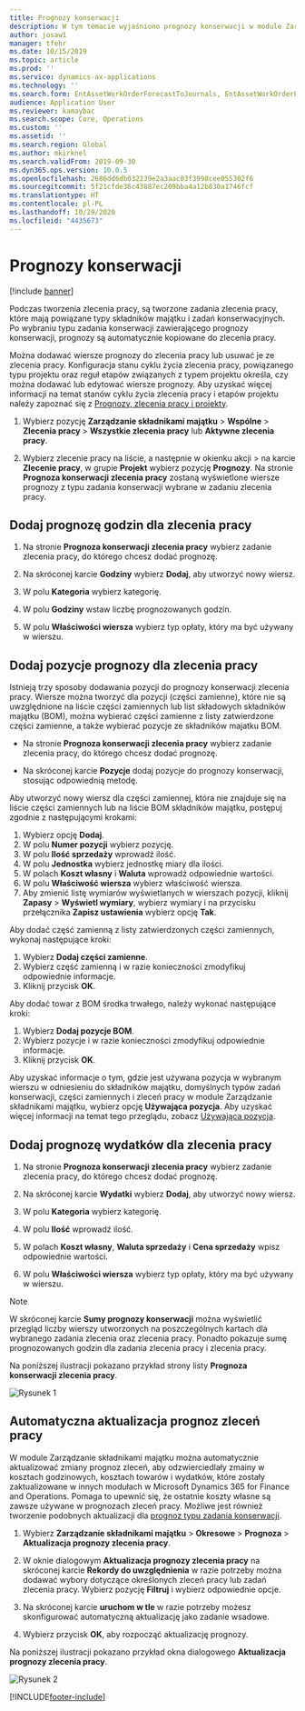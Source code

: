 ```yaml
---
title: Prognozy konserwacji
description: W tym temacie wyjaśniono prognozy konserwacji w module Zarządzanie składnikami majątku.
author: josaw1
manager: tfehr
ms.date: 10/15/2019
ms.topic: article
ms.prod: ''
ms.service: dynamics-ax-applications
ms.technology: ''
ms.search.form: EntAssetWorkOrderForecastToJournals, EntAssetWorkOrderForecast
audience: Application User
ms.reviewer: kamaybac
ms.search.scope: Core, Operations
ms.custom: ''
ms.assetid: ''
ms.search.region: Global
ms.author: mkirknel
ms.search.validFrom: 2019-09-30
ms.dyn365.ops.version: 10.0.5
ms.openlocfilehash: 2686dd6db032239e2a3aac03f3998cee055302f6
ms.sourcegitcommit: 5f21cfde36c43887ec209bba4a12b830a1746fcf
ms.translationtype: HT
ms.contentlocale: pl-PL
ms.lasthandoff: 10/29/2020
ms.locfileid: "4435673"
---
```

# <a name="maintenance-forecasts"></a>Prognozy konserwacji

[!include [banner](../../includes/banner.md)]



Podczas tworzenia zlecenia pracy, są tworzone zadania zlecenia pracy, które mają powiązane typy składników majątku i zadań konserwacyjnych. Po wybraniu typu zadania konserwacji zawierającego prognozy konserwacji, prognozy są automatycznie kopiowane do zlecenia pracy.

Można dodawać wiersze prognozy do zlecenia pracy lub usuwać je ze zlecenia pracy. Konfiguracja stanu cyklu życia zlecenia pracy, powiązanego typu projektu oraz reguł etapów związanych z typem projektu określa, czy można dodawać lub edytować wiersze prognozy. Aby uzyskać więcej informacji na temat stanów cyklu życia zlecenia pracy i etapów projektu należy zapoznać się z [Prognozy, zlecenia pracy i projekty](../integration-to-project-management-and-accounting/forecasts-work-orders-and-projects.md).

1. Wybierz pozycję **Zarządzanie składnikami majątku** > **Wspólne** > **Zlecenia pracy** > **Wszystkie zlecenia pracy** lub **Aktywne zlecenia pracy**.

2. Wybierz zlecenie pracy na liście, a następnie w okienku akcji > na karcie **Zlecenie pracy**, w grupie **Projekt** wybierz pozycję **Prognozy**. Na stronie **Prognoza konserwacji zlecenia pracy** zostaną wyświetlone wiersze prognozy z typu zadania konserwacji wybrane w zadaniu zlecenia pracy.


## <a name="add-an-hours-forecast-to-a-work-order"></a>Dodaj prognozę godzin dla zlecenia pracy

1. Na stronie **Prognoza konserwacji zlecenia pracy** wybierz zadanie zlecenia pracy, do którego chcesz dodać prognozę.

2. Na skróconej karcie **Godziny** wybierz **Dodaj**, aby utworzyć nowy wiersz.

3. W polu **Kategoria** wybierz kategorię.

4. W polu **Godziny** wstaw liczbę prognozowanych godzin.

5. W polu **Właściwości wiersza** wybierz typ opłaty, który ma być używany w wierszu.


## <a name="add-an-items-forecast-to-a-work-order"></a>Dodaj pozycje prognozy dla zlecenia pracy

Istnieją trzy sposoby dodawania pozycji do prognozy konserwacji zlecenia pracy. Wiersze można tworzyć dla pozycji (części zamienne), które nie są uwzględnione na liście części zamiennych lub list składowych składników majątku (BOM), można wybierać części zamienne z listy zatwierdzone części zamienne, a także wybierać pozycje ze składników majatku BOM.

- Na stronie **Prognoza konserwacji zlecenia pracy** wybierz zadanie zlecenia pracy, do którego chcesz dodać prognozę.

- Na skróconej karcie **Pozycje** dodaj pozycje do prognozy konserwacji, stosując odpowiednią metodę.

Aby utworzyć nowy wiersz dla części zamiennej, która nie znajduje się na liście części zamiennych lub na liście BOM składników majątku, postępuj zgodnie z następującymi krokami:

1. Wybierz opcję **Dodaj**.
2. W polu **Numer pozycji** wybierz pozycję.
3. W polu **Ilość sprzedaży** wprowadź ilość.
4. W polu **Jednostka** wybierz jednostkę miary dla ilości.
5. W polach **Koszt własny** i **Waluta** wprowadź odpowiednie wartości.
6. W polu **Właściwość wiersza** wybierz właściwość wiersza.
7. Aby zmienić listę wymiarów wyświetlanych w wierszach pozycji, kliknij **Zapasy** > **Wyświetl wymiary**, wybierz wymiary i na przycisku przełącznika **Zapisz ustawienia** wybierz opcję **Tak**.

Aby dodać część zamienną z listy zatwierdzonych części zamiennych, wykonaj następujące kroki:

1. Wybierz **Dodaj części zamienne**.
2. Wybierz część zamienną i w razie konieczności zmodyfikuj odpowiednie informacje.
3. Kliknij przycisk **OK**.

Aby dodać towar z BOM środka trwałego, należy wykonać następujące kroki:

1. Wybierz **Dodaj pozycje BOM**.
2. Wybierz pozycje i w razie konieczności zmodyfikuj odpowiednie informacje.
3. Kliknij przycisk **OK**.

Aby uzyskać informacje o tym, gdzie jest używana pozycja w wybranym wierszu w odniesieniu do składników majątku, domyślnych typów zadań konserwacji, części zamiennych i zleceń pracy w module Zarządzanie składnikami majątku, wybierz opcję **Używająca pozycja**. Aby uzyskać więcej informacji na temat tego przeglądu, zobacz [Używająca pozycja](../controlling-and-reporting/item-where-used.md).


## <a name="add-an-expense-forecast-to-a-work-order"></a>Dodaj prognozę wydatków dla zlecenia pracy

1. Na stronie **Prognoza konserwacji zlecenia pracy** wybierz zadanie zlecenia pracy, do którego chcesz dodać prognozę.

2. Na skróconej karcie **Wydatki** wybierz **Dodaj**, aby utworzyć nowy wiersz.

3. W polu **Kategoria** wybierz kategorię.

4. W polu **Ilość** wprowadź ilość.

5. W polach **Koszt własny**, **Waluta sprzedaży** i **Cena sprzedaży** wpisz odpowiednie wartości.

6. W polu **Właściwości wiersza** wybierz typ opłaty, który ma być używany w wierszu.

>[!NOTE]
>W skróconej karcie **Sumy prognozy konserwacji** można wyświetlić przegląd liczby wierszy utworzonych na poszczególnych kartach dla wybranego zadania zlecenia oraz zlecenia pracy. Ponadto pokazuje sumę prognozowanych godzin dla zadania zlecenia pracy i zlecenia pracy.

Na poniższej ilustracji pokazano przykład strony listy **Prognoza konserwacji zlecenia pracy**.

![Rysunek 1](media/06-work-orders.png)


## <a name="automatic-update-of-work-order-forecasts"></a>Automatyczna aktualizacja prognoz zleceń pracy

W module Zarządzanie składnikami majątku można automatycznie aktualizować zmiany prognoz zleceń, aby odzwierciedlały zmainy w kosztach godzinowych, kosztach towarów i wydatków, które zostały zaktualizowane w innych modułach w Microsoft Dynamics 365 for Finance and Operations. Pomaga to upewnić się, że ostatnie koszty własne są zawsze używane w prognozach zleceń pracy. Możliwe jest również tworzenie podobnych aktualizacji dla [prognoz typu zadania konserwacji](../setup-for-work-orders/job-groups-and-job-types-variants-trades-and-checklists.md).

1. Wybierz **Zarządzanie składnikami majątku** > **Okresowe** > **Prognoza** > **Aktualizacja prognozy zlecenia pracy**.

2. W oknie dialogowym **Aktualizacja prognozy zlecenia pracy** na skróconej karcie **Rekordy do uwzględnienia** w razie potrzeby można dodawać wybory dotyczące określonych zleceń pracy lub zadań zlecenia pracy. Wybierz pozycję **Filtruj** i wybierz odpowiednie opcje.

3. Na skróconej karcie **uruchom w tle** w razie potrzeby możesz skonfigurować automatyczną aktualizację jako zadanie wsadowe.

4. Wybierz przycisk **OK**, aby rozpocząć aktualizację prognozy.


Na poniższej ilustracji pokazano przykład okna dialogowego **Aktualizacja prognozy zlecenia pracy**.

![Rysunek 2](media/07-work-orders.png)


[!INCLUDE[footer-include](../../../includes/footer-banner.md)]